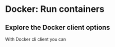 # Docker: Run containers

## Explore the Docker client options
With Docker cli client you can 
<!--stackedit_data:
eyJoaXN0b3J5IjpbLTE1OTUzNDA3NDddfQ==
-->